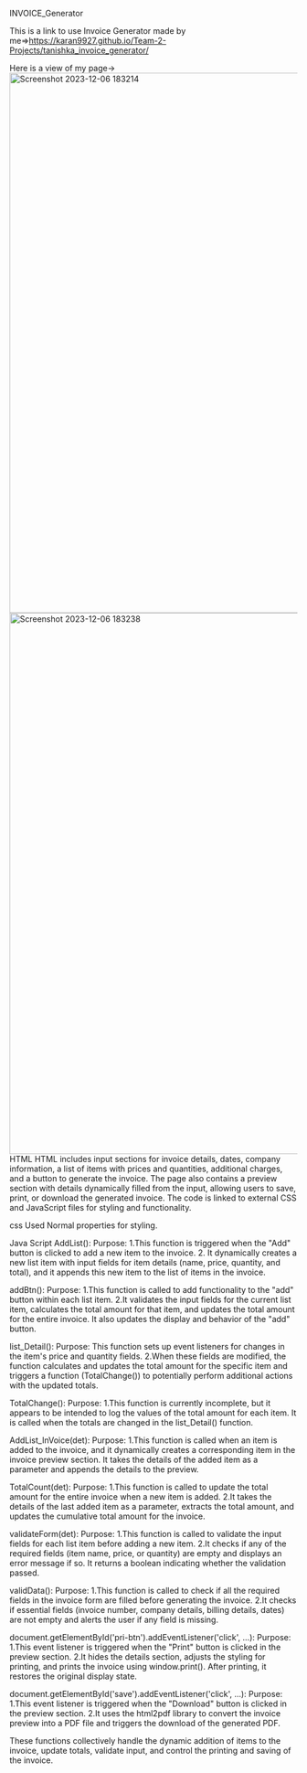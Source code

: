 INVOICE_Generator

This is a link to use Invoice Generator made by me=>https://karan9927.github.io/Team-2-Projects/tanishka_invoice_generator/

Here is a view of my page->
<img width="945" alt="Screenshot 2023-12-06 183214" src="https://github.com/Karan9927/Team-2-Projects/assets/127411985/eda4695e-8678-465b-b2e6-ceb6a555d88f">
<img width="947" alt="Screenshot 2023-12-06 183238" src="https://github.com/Karan9927/Team-2-Projects/assets/127411985/0e15c92c-a3bd-4dd6-9bb2-4a31d40512a8">
HTML
HTML includes input sections for invoice details, dates, company information, a list of items with prices and quantities, additional charges, and a button to generate the invoice. The page also contains a preview section with details dynamically filled from the input, allowing users to save, print, or download the generated invoice. The code is linked to external CSS and JavaScript files for styling and functionality.

css
Used Normal properties for styling.

Java Script
AddList():
         Purpose: 1.This function is triggered when the "Add" button is clicked to add a new item to the invoice.
      2. It dynamically creates a new list item with input fields for item details (name, price, quantity, and total), and 
         it appends this new item to the list of items in the invoice.

         
addBtn():
         Purpose: 1.This function is called to add functionality to the "add" button within each list item.
          2.It validates the input fields for the current list item, calculates the total amount for that item, and updates 
            the total amount for the entire invoice. It also updates the display and behavior of the "add" button.

            
list_Detail():
             Purpose: This function sets up event listeners for changes in the item's price and quantity fields.
              2.When these fields are modified, the function calculates and updates the total amount for the specific item 
              and triggers a function (TotalChange()) to potentially perform additional actions with the updated totals.

              
TotalChange():
              Purpose: 1.This function is currently incomplete, but it appears to be intended to log the values of the total 
               amount for each item. It is called when the totals are changed in the list_Detail() function.

               
AddList_InVoice(det):
                Purpose: 1.This function is called when an item is added to the invoice, and it dynamically creates a 
                 corresponding item in the invoice preview section. It takes the details of the added item as a parameter 
                and appends the details to the preview.

                
TotalCount(det):
              Purpose: 1.This function is called to update the total amount for the entire invoice when a new item is added.
                       2.It takes the details of the last added item as a parameter, extracts the total amount, and updates 
                       the cumulative total amount for the invoice.

                       
validateForm(det):
              Purpose: 1.This function is called to validate the input fields for each list item before adding a new item.
                       2.It checks if any of the required fields (item name, price, or quantity) are empty and displays an 
                         error message if so. It returns a boolean indicating whether the validation passed.

                         
validData():
           Purpose: 1.This function is called to check if all the required fields in the invoice form are filled before 
           generating the invoice.
          2.It checks if essential fields (invoice number, company details, billing details, dates) are not empty and alerts             the user if any field is missing.

          
document.getElementById('pri-btn').addEventListener('click', ...):
                               Purpose: 1.This event listener is triggered when the "Print" button is clicked in the preview                                             section.
                                        2.It hides the details section, adjusts the styling for printing, and prints the                                                 invoice using window.print(). After printing, it restores the original display                                                state.

                                        
document.getElementById('save').addEventListener('click', ...):
                               Purpose: 1.This event listener is triggered when the "Download" button is clicked in the                                                 preview section.
                                        2.It uses the html2pdf library to convert the invoice preview into a PDF file and                                              triggers the download of the generated PDF.

                                        
These functions collectively handle the dynamic addition of items to the invoice, update totals, validate input, and control the printing and saving of the invoice.
